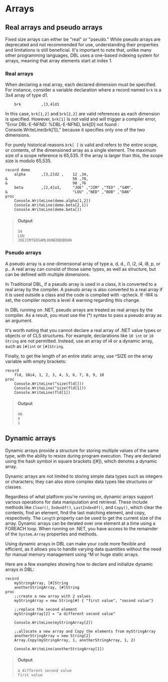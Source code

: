 # Arrays

## Real arrays and pseudo arrays

Fixed size arrays can either be "real" or "pseudo." While pseudo arrays are deprecated and not recommended for use, understanding their properties and limitations is still beneficial. It's important to note that, unlike many other programming languages, DBL uses a one-based indexing system for arrays, meaning that array elements start at index 1.

### Real arrays

When declaring a real array, each declared dimension must be specified. For instance, consider a variable declaration where a record named `brk` is a 3x4 array of type d1. 

```dbl,ignore,does_not_compile
    brk         ,[3,4]d1
```

In this case, `brk[1,2]` and `brk[2,2]` are valid references as each dimension is specified. However, `brk[1]` is not valid and will trigger a compiler error, "Error DBL-E-NFND: %DBL-E-NFND, brk[D] not found : Console.WriteLine(brk[1])," because it specifies only one of the two dimensions.

For purely historical reasons `brk[ ]` is valid and refers to the entire scope, or contents, of the dimensioned array as a single element. The maximum size of a scope reference is 65,535. If the array is larger than this, the scope size is modulo 65,535.


```dbl
record demo
    alpha       ,[3,2]d2 ,    12 ,34,
&                             56 ,78,
&                             98 ,76
    beta        ,[2,4]a3,     "JOE" ,"JIM" ,"TED" ,"SAM",
&                             "LOU" ,"NED" ,"BOB" ,"DAN"
proc
    Console.WriteLine(demo.alpha[1,2])
    Console.WriteLine(demo.beta[2,1])
    Console.WriteLine(demo.beta[])
```

> #### Output
> ```
> 34
> LOU
> JOEJIMTEDSAMLOUNEDBOBDAN
> ```

### Pseudo arrays

A pseudo array is a one-dimensional array of type a, d, d., i1, i2, i4, i8, p, or p.. A real array can consist of those same types, as well as structure, but can be defined with multiple dimensions.

In Traditional DBL, if a pseudo array is used in a class, it is converted to a real array by the compiler. A pseudo array is also converted to a real array if it is used outside a class and the code is compiled with -qcheck. If -W4 is set, the compiler reports a level 4 warning regarding this change.

In DBL running on .NET, pseudo arrays are treated as real arrays by the compiler. As a result, you must use the (*) syntax to pass a pseudo array as an argument.

It's worth noting that you cannot declare a real array of .NET value types or objects or of CLS structures. For example, declarations like `10 int` or `10 String` are not permitted. Instead, use an array of i4 or a dynamic array, such as `[#]int` or `[#]String`.

Finally, to get the length of an entire static array, use ^SIZE on the array variable with empty brackets:

```dbl
record
    fld, 10i4, 1, 2, 3, 4, 5, 6, 7, 8, 9, 10
proc
    Console.WriteLine(^size(fld[]))
    Console.WriteLine(^size(fld[1]))
    Console.WriteLine(fld[1])
```

> #### Output
> ```
> 40
> 4
> 1
> ```

## Dynamic arrays

Dynamic arrays provide a structure for storing multiple values of the same type, with the ability to resize during program execution. They are declared using the hash symbol in square brackets ([#]), which denotes a dynamic array.

Dynamic arrays are not limited to storing simple data types such as integers or characters; they can also store complex data types like structures or classes. 

Regardless of what platform you're running on, dynamic arrays support various operations for data manipulation and retrieval. These include methods like `Clear()`, `IndexOf()`, `LastIndexOf()`, and `Copy()`, which clear the contents, find an element, find the last matching element, and copy,<!--copy a range of elements?--> respectively. The `Length` property can be used to get the current size of the array. Dynamic arrays can be iterated over one element at a time using a FOREACH loop. When running on .NET, you have access to the remainder of the `System.Array` properties and methods.<!--Since we didn't say that we were mentioning only a subset previously, "remainder" sounds odd here. Should we say "additional System.Array properties and methods"?--> 

Using dynamic arrays in DBL can make your code more flexible and efficient, as it allows you to handle varying data quantities without the need for manual memory management using ^M or huge static arrays.

Here are a few examples showing how to declare and initialize dynamic arrays in DBL:

```dbl
record
    myStringArray, [#]String
    anotherStringArray, [#]String
proc
    ;;create a new array with 2 values
    myStringArray = new String[#] { "first value", "second value"}

    ;;replace the second element
    myStringArray[2] = "a different second value"

    Console.WriteLine(myStringArray[2])

    ;;allocate a new array and Copy the elements from myStringArray
    anotherStringArray = new String[2]
    Array.Copy(myStringArray, 1, anotherStringArray, 1, 2)

    Console.WriteLine(anotherStringArray[1])
```

> #### Output
> ```
> a different second value
> first value
> ```

